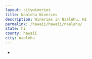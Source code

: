```yaml
---
layout: citywineries
title: Naalehu Wineries
description: Wineries in Naalehu, HI
permalink: /hawaii/hawaii/naalehu/
state: hi
county: hawaii
city: naalehu
---
```

-
